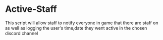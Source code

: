 # Active-Staff
This script will allow staff to notify everyone in game that there are staff on as well as logging the user's time,date they went active in the chosen discord channel
